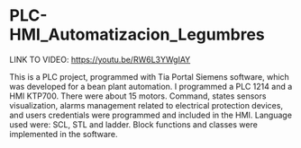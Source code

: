 # PLC-HMI_Automatizacion_Legumbres

LINK TO VIDEO: https://youtu.be/RW6L3YWgIAY


This is a PLC project, programmed with Tia Portal Siemens software, which was developed for a bean plant automation.
I programmed a PLC 1214 and a HMI KTP700. There were about 15 motors. Command, states sensors visualization,
alarms management related to electrical protection devices, and users credentials were programmed and included in the HMI. 
Language used were: SCL, STL and ladder. Block functions and classes were implemented in the software.
